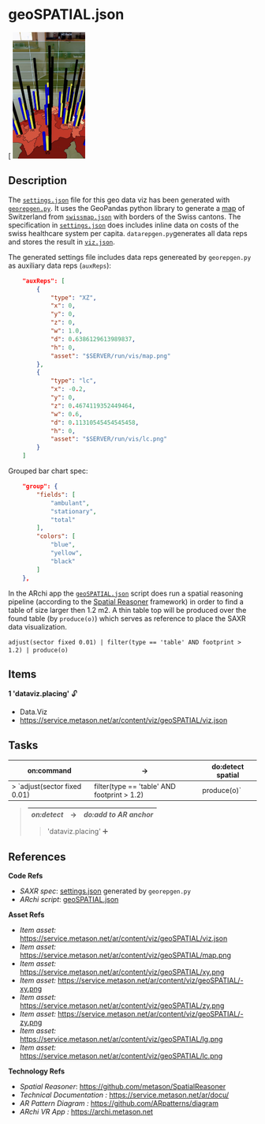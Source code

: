 # geoSPATIAL.json
[
[<img src="../../docu/images/geoplacing.jpg" height="256"/>](https://youtube.com/shorts/6w4DJwMHewY)

## Description 

The [`settings.json`](../../samples/geo/settings.json) file for this geo data viz has been generated with [`georepgen.py`](georepgen.py). It uses the GeoPandas python library to generate a [map](https://service.metason.net/ar/content/viz/geoSPATIAL/map.png) of Switzerland from [`swissmap.json`](swissmap.json) with borders of the Swiss cantons.
The specification in [`settings.json`](../../samples/geo/settings.json) does 
includes inline data on costs of the swiss healthcare system per capita.
`datarepgen.py`generates all data reps and stores the result in [`viz.json`](https://service.metason.net/ar/content/viz/geoSPATIAL/viz.json).

The generated settings file includes data reps genereated by `georepgen.py` as auxiliary data reps (`auxReps`):
```json
    "auxReps": [
        {
            "type": "XZ",
            "x": 0,
            "y": 0,
            "z": 0,
            "w": 1.0,
            "d": 0.6386129613989837,
            "h": 0,
            "asset": "$SERVER/run/vis/map.png"
        },
        {
            "type": "lc",
            "x": -0.2,
            "y": 0,
            "z": 0.4674119352449464,
            "w": 0.6,
            "d": 0.11310545454545458,
            "h": 0,
            "asset": "$SERVER/run/vis/lc.png"
        }
    ]
```

Grouped bar chart spec:
```json
    "group": {
        "fields": [
            "ambulant",
            "stationary",
            "total"
        ],
        "colors": [
            "blue",
            "yellow",
            "black"
        ]
    },
```

In the ARchi app the [`geoSPATIAL.json`](ecoANIM.json) script does run a
spatial reasoning pipeline (according to the [Spatial Reasoner](https://github.com/metason/SpatialReasoner) framework) in order to find a table of size larger then 1.2 m2. A thin table top will be produced over the found table (by `produce(o)`) which serves as reference to place the SAXR data visualization.
```
adjust(sector fixed 0.01) | filter(type == 'table' AND footprint > 1.2) | produce(o)
```

## Items 

__1 'dataviz.placing'__  🔓
- Data.Viz
- https://service.metason.net/ar/content/viz/geoSPATIAL/viz.json



## Tasks 

 | on:command |  &rarr; | do:detect spatial|
 |---|---|---|
 > `adjust(sector fixed 0.01) | filter(type == 'table' AND footprint > 1.2) | produce(o)`
> 
> | _on:detect_ | &rarr; | _do:add to AR anchor_ |
> |---|---|---|
> 
>> 'dataviz.placing' ➕
> 
 

## References 

__Code Refs__

-  _SAXR spec_: [settings.json](../../samples/geo/settings.json) generated by `georepgen.py`
-  _ARchi script_: [geoSPATIAL.json](geoSPATIAL.json)

__Asset Refs__

- _Item asset:_ https://service.metason.net/ar/content/viz/geoSPATIAL/viz.json
- _Item asset:_ https://service.metason.net/ar/content/viz/geoSPATIAL/map.png
- _Item asset:_ https://service.metason.net/ar/content/viz/geoSPATIAL/xy.png
- _Item asset:_ https://service.metason.net/ar/content/viz/geoSPATIAL/-xy.png
- _Item asset:_ https://service.metason.net/ar/content/viz/geoSPATIAL/zy.png
- _Item asset:_ https://service.metason.net/ar/content/viz/geoSPATIAL/-zy.png
- _Item asset:_ https://service.metason.net/ar/content/viz/geoSPATIAL/lg.png
- _Item asset:_ https://service.metason.net/ar/content/viz/geoSPATIAL/lc.png

__Technology Refs__

- _Spatial Reasoner_: https://github.com/metason/SpatialReasoner
- _Technical Documentation :_ https://service.metason.net/ar/docu/
- _AR Pattern Diagram :_ https://github.com/ARpatterns/diagram
- _ARchi VR App :_ https://archi.metason.net
